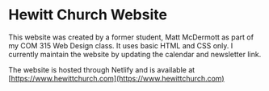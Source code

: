 # Hewitt Church Website
This website was created by a former student, Matt McDermott as part of my COM 315 Web Design class. It uses basic HTML and CSS only. I currently maintain the website by updating the calendar and newsletter link.

The website is hosted through Netlify and is available at [https://www.hewittchurch.com](https://www.hewittchurch.com)
